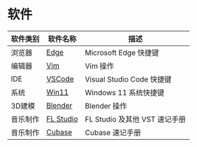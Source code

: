 # 软件

| 软件类别 | 软件名称 | 描述 |
|---------|----------|------|
| 浏览器 | [Edge](Edge.md) | Microsoft Edge 快捷键 |
| 编辑器 | [Vim](Vim.md) | Vim 操作 |
| IDE | [VSCode](VSCode.md) | Visual Studio Code 快捷键 |
| 系统 | [Win11](Win11.md) | Windows 11 系统快捷键 |
| 3D建模 | [Blender](Blender/窗口视图.md) | Blender 操作 |
| 音乐制作 | [FL Studio](FLStudio.md) | FL Studio 及其他 VST 速记手册 |
| 音乐制作 | [Cubase](Cubase.md) | Cubase 速记手册 |
